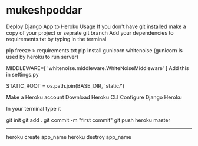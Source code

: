 # mukeshpoddar
Deploy Django App to Heroku
Usage
If you don't have git installed
make a copy of your project or seprate git branch
Add your dependencies to requirements.txt by typing in the terminal

pip freeze > requirements.txt
pip install gunicorn whitenoise
(gunicorn is used by heroku to run server)

MIDDLEWARE=[
'whitenoise.middleware.WhiteNoiseMiddleware'
]
Add this in settings.py

STATIC_ROOT = os.path.join(BASE_DIR, 'static/')

Make a Heroku account
Download Heroku CLI
Configure Django Heroku


In your terminal type it

git init
git add .
git commit -m "first commit"
git push heroku master

---------------------------------------
heroku create app_name
heroku destroy app_name
